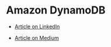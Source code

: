 # Amazon DynamoDB

 - [Article on LinkedIn](https://www.linkedin.com/posts/ayush-manglani-58a1a6162_amazon-dynamodb-activity-6701827003118563328-xlvT)

 - [Article on Medium](https://medium.com/@ayush.manglani/amazon-dynamodb-e5fc12193933?sk=82ce08f52c37d28c9d24456dadff9ac6)
